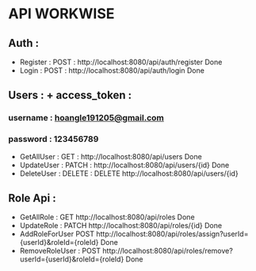 # API WORKWISE

## Auth :
- Register : POST  : http://localhost:8080/api/auth/register               Done
- Login : POST  : http://localhost:8080/api/auth/login                     Done

## Users :  + access_token :   
### username : hoangle191205@gmail.com
### password : 123456789
- GetAllUser : GET  :   http://localhost:8080/api/users                    Done
- UpdateUser : PATCH :  http://localhost:8080/api/users/{id}               Done
- DeleteUser : DELETE : DELETE http://localhost:8080/api/users/{id}


## Role Api :
- GetAllRole :   GET     http://localhost:8080/api/roles                   Done
- UpdateRole :   PATCH   http://localhost:8080/api/roles/{id}              Done
- AddRoleForUser POST    http://localhost:8080/api/roles/assign?userId={userId}&roleId={roleId}       Done 
- RemoveRoleUser : POST  http://localhost:8080/api/roles/remove?userId={userId}&roleId={roleId}       Done
